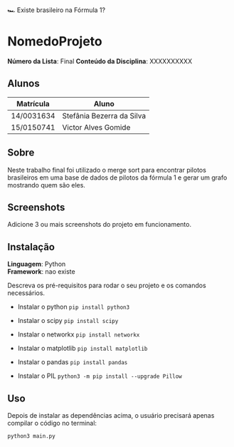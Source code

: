 🏎️ Existe brasileiro na Fórmula 1?

# NomedoProjeto

**Número da Lista**: Final 
**Conteúdo da Disciplina**: XXXXXXXXXX<br>

## Alunos
|  Matrícula  |            Aluno           |
|    --       |             --             |
| 14/0031634  |  Stefânia Bezerra da Silva |
| 15/0150741  |  Victor Alves Gomide       |

## Sobre 
Neste trabalho final foi utilizado o merge sort para encontrar pilotos brasileiros em uma base de dados de pilotos da fórmula 1 e gerar um grafo mostrando quem são eles.

## Screenshots
Adicione 3 ou mais screenshots do projeto em funcionamento.

## Instalação 
**Linguagem**: Python<br>
**Framework**: nao existe<br>

Descreva os pré-requisitos para rodar o seu projeto e os comandos necessários.
- Instalar o python
`pip install python3`

- Instalar o scipy
`pip install scipy`

- Instalar o networkx
`pip install networkx`

- Instalar o matplotlib
`pip install matplotlib`

- Instalar o pandas
`pip install pandas`

- Instalar o PIL
`python3 -m pip install --upgrade Pillow`


## Uso 
Depois de instalar as dependências acima, o usuário precisará apenas compilar o código no terminal:

`python3 main.py`

